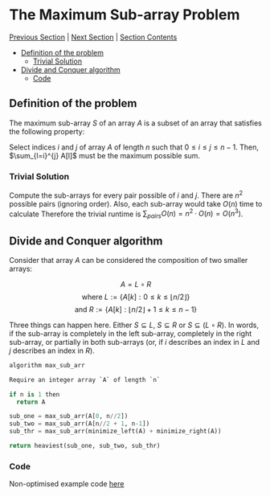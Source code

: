 # The Maximum Sub-array Problem <!-- omit in toc -->

[Previous Section][prev] | [Next Section][next] | [Section Contents][index]

[prev]: ../05invariants/index.md
[next]: ../07maxsubarray/index.md
[index]: ../index.md

- [Definition of the problem](#definition-of-the-problem)
  - [Trivial Solution](#trivial-solution)
- [Divide and Conquer algorithm](#divide-and-conquer-algorithm)
  - [Code](#code)

## Definition of the problem

The maximum sub-array $S$ of an array $A$ is a subset of an array that satisfies the following property:

Select indices $i$ and $j$ of array $A$ of length $n$ such that $0\leq i\leq j\leq n-1$. Then, $\sum_{l=i}^{j} A[l]$ must be the maximum possible sum.

### Trivial Solution

Compute the sub-arrays for every pair possible of $i$ and $j$. There are $n^2$ possible pairs (ignoring order). Also, each sub-array would take $O(n)$ time to calculate Therefore the trivial runtime is $\sum_{pairs}O(n) = n^2\cdotp O(n) = O(n^3)$.

## Divide and Conquer algorithm

Consider that array $A$ can be considered the composition of two smaller arrays:

$$ A = L\circ R $$
$$\text{ where } L := \{A[k] : 0 \leq k \leq \lfloor n/2 \rfloor \}$$
$$\text{ and } R := \{ A[k] : \lfloor n/2 \rfloor + 1 \leq k \leq n - 1 \}$$

Three things can happen here. Either $S\subseteq L$, $S \subseteq R$ or $S \subseteq (L \circ R)$. In words, if the sub-array is completely in the left sub-array, completely in the right sub-array, or partially in both sub-arrays (or, if $i$ describes an index in $L$ and $j$ describes an index in $R$).

```python
algorithm max_sub_arr

Require an integer array `A` of length `n`

if n is 1 then
  return A

sub_one = max_sub_arr(A[0, n//2])
sub_two = max_sub_arr(A[n//2 + 1, n-1])
sub_thr = max_sub_arr(minimize_left(A) + minimize_right(A))

return heaviest(sub_one, sub_two, sub_thr)
```

### Code 

Non-optimised example code [here](./maxsubarr.py)
